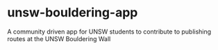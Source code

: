 # unsw-bouldering-app
A community driven app for UNSW students to contribute to publishing routes at the UNSW Bouldering Wall
